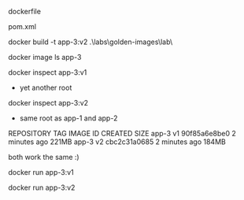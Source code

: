 
dockerfile

pom.xml


docker build -t app-3:v2 .\labs\golden-images\lab\

docker image ls app-3

docker inspect app-3:v1

- yet another root

docker inspect app-3:v2

- same root as app-1 and app-2

REPOSITORY   TAG       IMAGE ID       CREATED         SIZE
app-3        v1        90f85a6e8be0   2 minutes ago   221MB
app-3        v2        cbc2c31a0685   2 minutes ago   184MB

both work the same :)

docker run app-3:v1

docker run app-3:v2